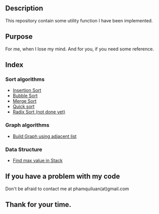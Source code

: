 ## Description
This repository contain some utility function I have been implemented.

## Purpose
For me, when I lose my mind. And for you, if you need some reference.

## Index 
### Sort algorithms
* [Insertion Sort](https://github.com/phamquiluan/cpp_repo/blob/master/Sort/InsertionSort/main.cpp)
* [Bubble Sort](https://github.com/phamquiluan/cpp_repo/blob/master/Sort/BubbleSort/main.cpp)
* [Merge Sort](https://github.com/phamquiluan/cpp_repo/blob/master/Sort/MergeSort/main.cpp)
* [Quick sort](https://github.com/phamquiluan/cpp_repo/blob/master/Sort/QuickSort/quickSort.cpp)
* [Radix Sort (not done yet)](https://github.com/phamquiluan/cpp_repo/blob/master/Sort/QuickSort/quickSort.cpp)

### Graph algorithms
* [Build Graph using adjacent list](https://github.com/phamquiluan/cpp_repo/blob/master/Graph/main.cpp)

### Data Structure
* [Find max value in Stack](https://github.com/phamquiluan/cpp_repo/blob/master/Sort/QuickSort/quickSort.cpp)

## If you have a problem with my code
Don't be afraid to contact me at phamquiluan(at)gmail.com

## Thank for your time.


